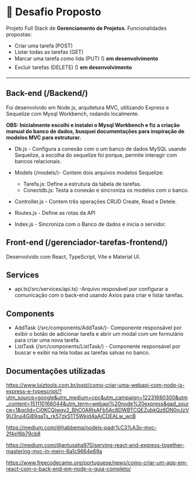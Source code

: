 # 📌 Desafio Proposto

Projeto Full Stack de **Gerenciamento de Projetos**. Funcionalidades propostas: 

- Criar uma tarefa (POST)
- Listar todas as tarefas (GET)
- Marcar uma tarefa como lida (PUT) 🔃 **em desenvolvimento**
- Excluir tarefas (DELETE) 🔃 **em desenvolvimento**

---


## Back-end  (/Backend/)

Foi desenvolvido em Node.js, arquitetura MVC, utilizando Express e Sequelize com Mysql Workbench, rodando localmente. 

**OBS: Inicialmente escolhi e instalei o Mysql Workbench e fiz a criação manual do banco de dados, busquei documentações para inspiração de modelos MVC para estruturar.**

- Db.js - Configura a conexão com o um banco de dados MySQL usando Sequelize, a escolha do sequelize foi porque, permite interagir com bancos relacionais.

- Models (/models/)- Contem dois arquivos modelos Sequelize:
  - Tarefa.js: Define a estrutura da tabela de tarefas.
  - Conectdb.js: Testa a conexão e sincroniza os modelos com o banco.

- Controller.js - Contem três operações CRUD Create, Read e Detele.

- Routes.js - Define as rotas da API

- Index.js - Sincroniza com o Banco de dados e inicia o servidor.


## Front-end (/gerenciador-tarefas-frontend/)

Desenvolvido com React, TypeScript, Vite e Material UI.

## Services

- api.ts(/src/services/api.ts) -Arquivo resposável por configurar a comunicação com o back-end usando Axios para criar e listar tarefas.

## Components 

- AddTask (/src/components/AddTask/)- Componente responsável por exibir o botão de adicionar tarefa e abrir um modal com um formulário para criar uma nova tarefa.
- ListTask (/src/components/ListTask/) - Componente responsável por buscar e exibir na tela todas as tarefas salvas no banco.


## Documentações utilizadas

https://www.luiztools.com.br/post/como-criar-uma-webapi-com-node-js-express-e-typescript/?utm_source=google&utm_medium=cpc&utm_campaign=12231680300&utm_content=151110166044&utm_term=webapi%20node%20express&gad_source=1&gclid=Cj0KCQjwqv2_BhC0ARIsAFb5Ac8DWBTCQEZubkQz6DN0nJzV9U3rui4Gi89qaTs_rk57zkS1T5Wkjd4aAjCDEALw_wcB

https://medium.com/@habbema/nodejs-padr%C3%A3o-mvc-2f4e16b79cb8

https://medium.com/@antusaha970/serving-react-and-express-together-mastering-mvc-in-mern-6a1c9664e69a

https://www.freecodecamp.org/portuguese/news/como-criar-um-app-em-react-com-o-back-end-em-node-o-guia-completo/
